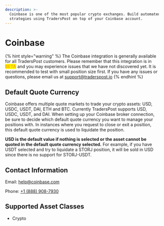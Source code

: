 ```yaml
---
description: >-
  Coinbase is one of the most popular crypto exchanges. Build automated trading
  strategies using TradersPost on top of your Coinbase account.
---
```


# Coinbase

{% hint style="warning" %}
The Coinbase integration is generally available for all TradersPost customers. Please remember that this integration is in <mark style="color:orange;">**BETA**</mark> and you may experience issues that we have not discovered yet. It is recommended to test with small position size first. If you have any issues or questions, please email us at [support@traderspost.io](mailto:support@traderspost.io)
{% endhint %}

## Default Quote Currency

Coinbase offers multiple quote markets to trade your crypto assets: USD, USDC, USDT, DAI, ETH and BTC. Currently TradersPost supports USD, USDC, USDT, and DAI. When setting up your Coinbase broker connection, be sure to decide which default quote currency you want to manage your positions with. In instances where you request to close or exit a position, this default quote currency is used to liquidate the position.

**USD is the default value if nothing is selected or the asset cannot be quoted in the default quote currency selected.** For example, if you have USDT selected and try to liquidate a STORJ position, it will be sold in USD since there is no support for STORJ-USDT.

## Contact Information

Email: [help@coinbase.com](mailto:help@coinbase.com)

Phone: [+1 (888) 908-7930](tel:18889087930)

## Supported Asset Classes

* Crypto
